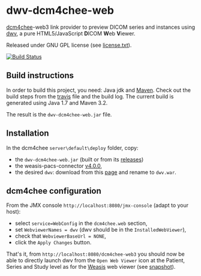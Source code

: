 dwv-dcm4chee-web
================

[dcm4chee](http://www.dcm4che.org/)-web3 link provider to preview DICOM series and instances using [dwv](https://github.com/ivmartel/dwv), a pure HTML5/JavaScript **D**ICOM **W**eb **V**iewer. 

Released under GNU GPL license (see [license.txt](license.txt)). 

[![Build Status](https://travis-ci.org/ivmartel/dwv-dcm4chee-web.svg?branch=master)](https://travis-ci.org/ivmartel/dwv-dcm4chee-web)

Build instructions
------------------
In order to build this project, you need: Java jdk and [Maven](http://maven.apache.org/download.cgi). Check out the build steps from the [travis](https://github.com/ivmartel/dwv-dcm4chee-web/blob/master/.travis.yml) file and the build log. The current build is generated using Java 1.7 and Maven 3.2.

The result is the `dwv-dcm4chee-web.jar` file.

Installation
------------
In the dcm4chee `server\default\deploy` folder, copy:
 * the `dwv-dcm4chee-web.jar` (built or from its [releases](https://github.com/ivmartel/dwv-dcm4chee-web/releases))
 * the weasis-pacs-connector [v4.0.0](http://sourceforge.net/projects/dcm4che/files/Weasis/weasis-pacs-connector/4.0.0/weasis-pacs-connector.war/download),
 * the desired `dwv`: download from this [page](http://ivmartel.github.io/dwv-dcm4chee-web/) and rename to `dwv.war`.

dcm4chee configuration
----------------------
From the JMX console `http://localhost:8080/jmx-console` (adapt to your host):
 * select `service=WebConfig` in the `dcm4chee.web` section,
 * set `WebviewerNames = dwv` (dwv should be in the `InstalledWebViewer`),
 * check that `WebviewerBaseUrl = NONE`,
 * click the `Apply Changes` button.

That's it, from `http://localhost:8080/dcm4chee-web3` you should now be able to directly launch dwv from the `Open Web Viewer` icon at the Patient, Series and Study level as for the [Weasis](http://www.dcm4che.org/confluence/display/WEA/Installing+Weasis+in+DCM4CHEE) web viewer (see [snapshot](http://www.dcm4che.org/confluence/download/attachments/16121882/screen1b.png)).

